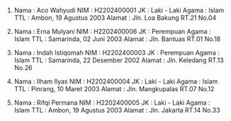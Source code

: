 1. Nama    : Aco Wahyudi
   NIM     : H2202400001
   JK      : Laki - Laki
   Agama   : Islam
   TTL     : Ambon, 19 Agustus 2003
   Alamat  : Jln. Loa Bakung RT.21 No.04

2. Nama    : Erna Mulyani
   NIM     : H2202400006
   JK      : Perempuan
   Agama   : Islam
   TTL     : Samarinda, 02 Juni 2003
   Alamat  : Jln. Bantuas RT.01 No.18

3. Nama    : Indah Istiqomah
   NIM     : H2202400003
   JK      : Perempuan
   Agama   : Islam
   TTL     : Samarinda, 22 Desember 2002
   Alamat  : Jln. Keledang RT.13 No.26

4. Nama    : Ilham Ilyas
   NIM     : H2202400004
   JK      : Laki - Laki
   Agama   : Islam
   TTL     : Pinrang, 10 Maret 2003
   Alamat  : Jln. Mangkupalas RT.07 No.12

5. Nama    : Rifqi Permana
   NIM     : H2202400005
   JK      : Laki - Laki
   Agama   : Islam
   TTL     : Ambon, 19 Agustus 2003
   Alamat  : Jln. Jakarta RT.14 No.33
 
